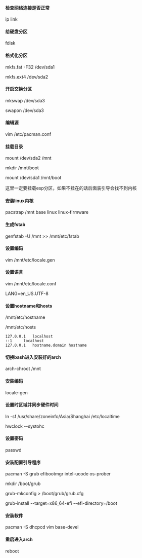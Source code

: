 #### 检查网络连接是否正常

ip link

#### 给硬盘分区

fdisk

#### 格式化分区

mkfs.fat -F32 /dev/sda1

mkfs.ext4 /dev/sda2

#### 开启交换分区

mkswap /dev/sda3

swapon /dev/sda3

#### 编辑源

vim /etc/pacman.conf

#### 挂载目录

mount /dev/sda2 /mnt

mkdir /mnt/boot

mount /dev/sda1 /mnt/boot

这里一定要挂载esp分区，如果不挂在的话后面装引导会找不到内核

#### 安装linux内核

pacstrap /mnt base linux linux-firmware

#### 生成fstab

genfstab -U /mnt >> /mnt/etc/fstab

#### 设置编码

vim /mnt/etc/locale.gen 

#### 设置语言

vim /mnt/etc/locale.conf 

LANG=en_US.UTF-8

#### 设置hostname和hosts

/mnt/etc/hostname

/mnt/etc/hosts

```
127.0.0.1 	localhost
::1		localhost
127.0.0.1 	hostname.domain hostname
```

#### 切换bash进入安装好的arch

arch-chroot /mnt

#### 安装编码

locale-gen

#### 设置时区域并同步硬件时间

ln -sf /usr/share/zoneinfo/Asia/Shanghai /etc/localtime

hwclock --systohc

#### 设置密码

passwd

#### 安装配置引导程序

pacman -S grub efibootmgr intel-ucode os-prober

mkdir /boot/grub

grub-mkconfig > /boot/grub/grub.cfg

grub-install --target=x86_64-efi --efi-directory=/boot

#### 安装软件

pacman -S dhcpcd vim base-devel 

#### 重启进入arch

reboot

